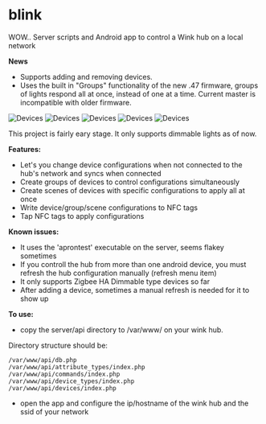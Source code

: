 blink
=====
WOW..
Server scripts and Android app to control a Wink hub on a local network

**News**
* Supports adding and removing devices.
* Uses the built in "Groups" functionality of the new .47 firmware, groups of lights respond all at once, instead of one at a time.  Current master is incompatible with older firmware.

![Devices](/../screenshots/screenshots/devices.png?raw=true "Devices")
![Devices](/../screenshots/screenshots/groups.png?raw=true "Groups")
![Devices](/../screenshots/screenshots/scenes_collapsed.png?raw=true "Scenes Collapsed")
![Devices](/../screenshots/screenshots/scenes_expanded.png?raw=true "Scenes Expanded")
![Devices](/../screenshots/screenshots/add_edit.png?raw=true "Add/Edit")

This project is fairly eary stage.  It only supports dimmable lights as of now. 

**Features:**

* Let's you change device configurations when not connected to the hub's network and syncs when connected
* Create groups of devices to control configurations simultaneously
* Create scenes of devices with specific configurations to apply all at once
* Write device/group/scene configurations to NFC tags
* Tap NFC tags to apply configurations

**Known issues:**
* It uses the 'aprontest' executable on the server, seems flakey sometimes
* If you controll the hub from more than one android device, you must refresh the hub configuration manually (refresh menu item)
* It only supports Zigbee HA Dimmable type devices so far
* After adding a device, sometimes a manual refresh is needed for it to show up

**To use:**
* copy the server/api directory to /var/www/ on your wink hub.

Directory structure should be:
```
/var/www/api/db.php
/var/www/api/attribute_types/index.php
/var/www/api/commands/index.php
/var/www/api/device_types/index.php
/var/www/api/devices/index.php
```
* open the app and configure the ip/hostname of the wink hub and the ssid of your network

